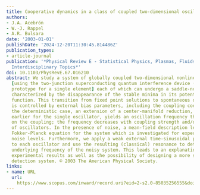 ```yaml
---
title: Cooperative dynamics in a class of coupled two-dimensional oscillators
authors:
- J.A. Acebrón
- W.-J. Rappel
- A.R. Bulsara
date: '2003-01-01'
publishDate: '2024-12-20T11:30:45.814486Z'
publication_types:
- article-journal
publication: '*Physical Review E - Statistical Physics, Plasmas, Fluids, and Related
  Interdisciplinary Topics*'
doi: 10.1103/PhysRevE.67.016210
abstract: We study a system of globally coupled two-dimensional nonlinear oscillators
  [using the two-junction superconducting quantum interference device (SQUID) as a
  prototype for a single element] each of which can undergo a saddle-node bifurcation
  characterized by the disappearance of the stable minima in its potential energy
  function. This transition from fixed point solutions to spontaneous oscillations
  is controlled by external bias parameters, including the coupling coefficient. For
  the deterministic case, an extension of a center-manifold reduction, carried out
  earlier for the single oscillator, yields an oscillation frequency that depends
  on the coupling; the frequency decreases with coupling strength and/or the number
  of oscillators. In the presence of noise, a mean-field description leads to a nonlinear
  Fokker-Planck equation for the system which is investigated for experimentally realistic
  noise levels. Furthermore, we apply a weak external time-sinusoidal probe signal
  to each oscillator and use the resulting (classical) resonance to determine the
  underlying frequency of the noisy system. This leads to an explanation of earlier
  experimental results as well as the possibility of designing a more sensitive SQUID-based
  detection system. © 2003 The American Physical Society.
links:
- name: URL
  url: 
    https://www.scopus.com/inward/record.uri?eid=2-s2.0-85035256555&doi=10.1103%2fPhysRevE.67.016210&partnerID=40&md5=a3096f5943862322c32fad6652af316d
---
```

